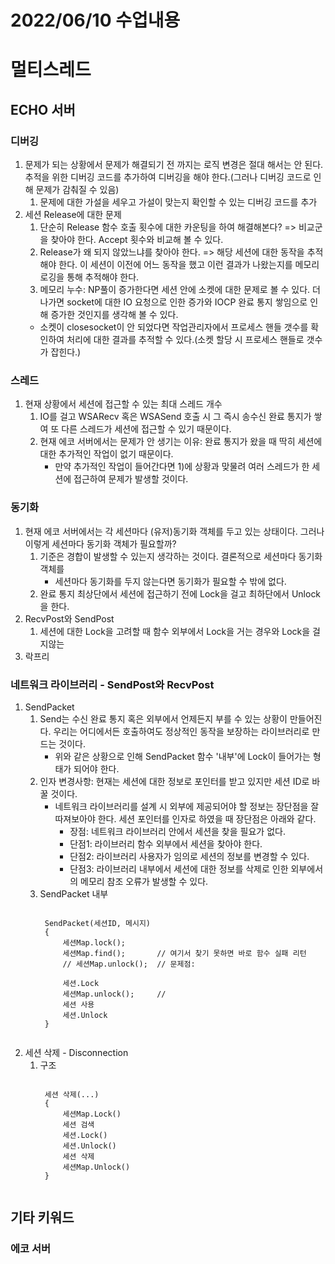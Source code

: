 # 2022/06/10 수업내용
# 멀티스레드
## ECHO 서버
### 디버깅
1. 문제가 되는 상황에서 문제가 해결되기 전 까지는 로직 변경은 절대 해서는 안 된다. 추적을 위한 디버깅 코드를 추가하여 디버깅을 해야 한다.(그러나 디버깅 코드로 인해 문제가 감춰질 수 있음)
    1) 문제에 대한 가설을 세우고 가설이 맞는지 확인할 수 있는 디버깅 코드를 추가
2. 세션 Release에 대한 문제
    1) 단순히 Release 함수 호출 횟수에 대한 카운팅을 하여 해결해본다? => 비교군을 찾아야 한다. Accept 횟수와 비교해 볼 수 있다.
    2) Release가 왜 되지 않았느냐를 찾아야 한다. => 해당 세션에 대한 동작을 추적해야 한다. 이 세션이 이전에 어느 동작을 했고 이런 결과가 나왔는지를 메모리 로깅을 통해 추적해야 한다.
    3) 메모리 누수: NP풀이 증가한다면 세션 안에 소켓에 대한 문제로 볼 수 있다. 더 나가면 socket에 대한 IO 요청으로 인한 증가와 IOCP 완료 통지 쌓임으로 인해 증가한 것인지를 생각해 볼 수 있다.
    * 소켓이 closesocket이 안 되었다면 작업관리자에서 프로세스 핸들 갯수를 확인하여 처리에 대한 결과를 추적할 수 있다.(소켓 할당 시 프로세스 핸들로 갯수가 잡힌다.)

### 스레드
1. 현재 상황에서 세션에 접근할 수 있는 최대 스레드 개수
    1) IO를 걸고 WSARecv 혹은 WSASend 호출 시 그 즉시 송수신 완료 통지가 쌓여 또 다른 스레드가 세션에 접근할 수 있기 때문이다.
    2) 현재 에코 서버에서는 문제가 안 생기는 이유: 완료 통지가 왔을 때 딱히 세션에 대한 추가적인 작업이 없기 때문이다.
        * 만약 추가적인 작업이 들어간다면 1)에 상황과 맞물려 여러 스레드가 한 세션에 접근하여 문제가 발생할 것이다. 

### 동기화
1. 현재 에코 서버에서는 각 세션마다 (유저)동기화 객체를 두고 있는 상태이다. 그러나 이렇게 세션마다 동기화 객체가 필요할까?
    1) 기준은 경합이 발생할 수 있는지 생각하는 것이다. 결론적으로 세션마다 동기화 객체를 
        * 세션마다 동기화를 두지 않는다면 동기화가 필요할 수 밖에 없다.
    2) 완료 통지 최상단에서 세션에 접근하기 전에 Lock을 걸고 최하단에서 Unlock을 한다.
2. RecvPost와 SendPost
    1) 세션에 대한 Lock을 고려할 때 함수 외부에서 Lock을 거는 경우와 Lock을 걸지않는 
4. 락프리

### 네트워크 라이브러리 - SendPost와 RecvPost
1. SendPacket
    1) Send는 수신 완료 통지 혹은 외부에서 언제든지 부를 수 있는 상황이 만들어진다. 우리는 어디에서든 호출하여도 정상적인 동작을 보장하는 라이브러리로 만드는 것이다.
        * 위와 같은 상황으로 인해 SendPacket 함수 '내부'에 Lock이 들어가는 형태가 되어야 한다.
    2) 인자 변경사항: 현재는 세션에 대한 정보로 포인터를 받고 있지만 세션 ID로 바꿀 것이다.
        * 네트워크 라이브러리를 설계 시 외부에 제공되어야 할 정보는 장단점을 잘 따져보아야 한다. 세션 포인터를 인자로 하였을 때 장단점은 아래와 같다.
            * 장점: 네트워크 라이브러리 안에서 세션을 찾을 필요가 없다.
            * 단점1: 라이브러리 함수 외부에서 세션을 찾아야 한다.
            * 단점2: 라이브러리 사용자가 임의로 세션의 정보를 변경할 수 있다.
            * 단점3: 라이브러리 내부에서 세션에 대한 정보를 삭제로 인한 외부에서의 메모리 참조 오류가 발생할 수 있다.
    3) SendPacket 내부
        <pre><code>
        SendPacket(세션ID, 메시지)
        {
            세션Map.lock(); 
            세션Map.find();       // 여기서 찾기 못하면 바로 함수 실패 리턴
            // 세션Map.unlock();  // 문제점: 
            
            세션.Lock
            세션Map.unlock();     //
            세션 사용
            세션.Unlock
        }        
        </code></pre>
2. 세션 삭제 - Disconnection
    1) 구조
        <pre><code>
        세션 삭제(...)
        {
            세션Map.Lock()
            세션 검색
            세션.Lock()
            세션.Unlock()
            세션 삭제
            세션Map.Unlock()
        }
        </code></pre>
    

## 기타 키워드
### 에코 서버
